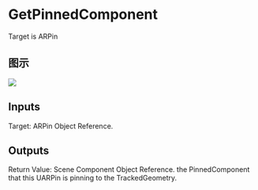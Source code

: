# GetPinnedComponent

Target is ARPin

## 图示

![]($-20221218-17571784.png)

## Inputs

Target: ARPin Object Reference.  

## Outputs

Return Value: Scene Component Object Reference. the PinnedComponent that this UARPin is pinning to the TrackedGeometry.

